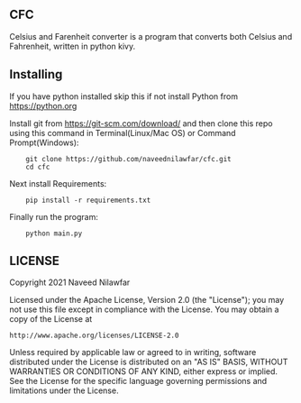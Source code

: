 CFC
---

Celsius and Farenheit converter is a program that converts both Celsius and Fahrenheit, written in python kivy.


Installing
----------

If you have python installed skip this if not install Python from https://python.org

Install git from https://git-scm.com/download/ and then clone this repo using this command in Terminal(Linux/Mac OS) or Command Prompt(Windows):

        git clone https://github.com/naveednilawfar/cfc.git
        cd cfc

Next install Requirements:

        pip install -r requirements.txt

Finally run the program:

        python main.py

LICENSE
-------

Copyright 2021 Naveed Nilawfar

Licensed under the Apache License, Version 2.0 (the "License");
you may not use this file except in compliance with the License.
You may obtain a copy of the License at

    http://www.apache.org/licenses/LICENSE-2.0

Unless required by applicable law or agreed to in writing, software
distributed under the License is distributed on an "AS IS" BASIS,
WITHOUT WARRANTIES OR CONDITIONS OF ANY KIND, either express or implied.
See the License for the specific language governing permissions and
limitations under the License.
